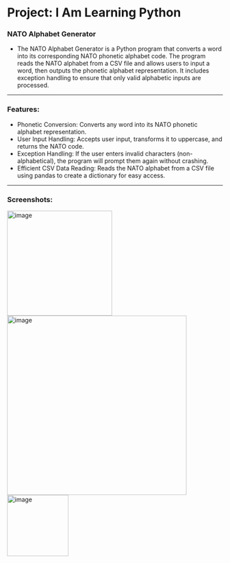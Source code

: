 # Project: I Am Learning Python

### NATO Alphabet Generator

- The NATO Alphabet Generator is a Python program that converts a word into its corresponding NATO phonetic alphabet code. The program reads the NATO alphabet from a CSV file and allows users to input a word, then outputs the phonetic alphabet representation. It includes exception handling to ensure that only valid alphabetic inputs are processed.

---

### Features:

- Phonetic Conversion: Converts any word into its NATO phonetic alphabet representation.
- User Input Handling: Accepts user input, transforms it to uppercase, and returns the NATO code.
- Exception Handling: If the user enters invalid characters (non-alphabetical), the program will prompt them again without crashing.
- Efficient CSV Data Reading: Reads the NATO alphabet from a CSV file using pandas to create a dictionary for easy access.

---

### Screenshots:

<img width="245" alt="image" src="https://github.com/user-attachments/assets/468518af-9737-47b5-abdc-28ead997d13d">
<br>
<img width="419" alt="image" src="https://github.com/user-attachments/assets/dd2e5b78-1e5c-4092-8d41-878e84e5af90">
<br>
<img width="143" alt="image" src="https://github.com/user-attachments/assets/51f1dbca-5481-48d3-a460-ea4f7c5582cb">


